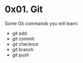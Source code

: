 # 0x01. Git

Some Git commands you will learn:
* git add
* git commit
* git checkout
* git branch
* git push
